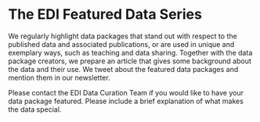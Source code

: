 # The EDI Featured Data Series

We regularly highlight data packages that stand out with respect to the published data and associated publications, or are used in unique and  exemplary ways, such as teaching and data sharing. Together with the data package creators, we prepare an article that gives some background about the data and their use. We tweet about the featured data packages and mention them in our newsletter. 

Please contact the EDI Data Curation Team if you would like to have your data package featured. Please include a brief explanation of what makes the data special.
